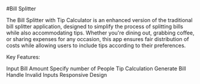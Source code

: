 #Bill Splitter

The Bill Splitter with Tip Calculator is an enhanced version of the traditional bill splitter application, designed to simplify the process of splitting bills while also accommodating tips. 
Whether you're dining out, grabbing coffee, or sharing expenses for any occasion, this app ensures fair distribution of costs while allowing users to include tips according to their preferences.

Key Features:

Input Bill Amount
Specify number of People 
Tip Calculation 
Generate Bill
Handle Invalid Inputs 
Responsive Design
